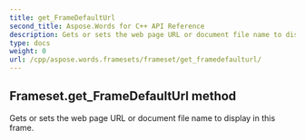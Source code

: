```yaml
---
title: get_FrameDefaultUrl
second_title: Aspose.Words for C++ API Reference
description: Gets or sets the web page URL or document file name to display in this frame. 
type: docs
weight: 0
url: /cpp/aspose.words.framesets/frameset/get_framedefaulturl/
---
```

## Frameset.get_FrameDefaultUrl method


Gets or sets the web page URL or document file name to display in this frame.

